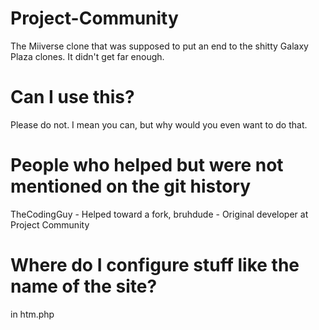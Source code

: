 # Project-Community
The Miiverse clone that was supposed to put an end to the shitty Galaxy Plaza clones. It didn't get far enough.
# Can I use this?
Please do not. I mean you can, but why would you even want to do that.
# People who helped but were not mentioned on the git history
TheCodingGuy - Helped toward a fork,
bruhdude - Original developer at Project Community
# Where do I configure stuff like the name of the site?
in htm.php
